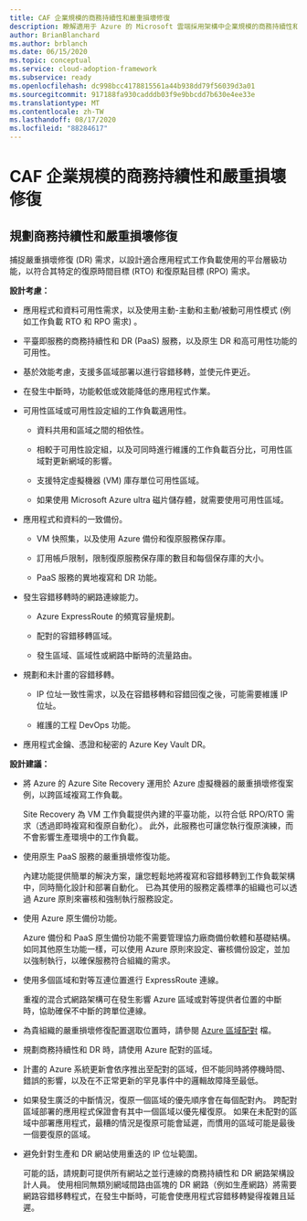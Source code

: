 ```yaml
---
title: CAF 企業規模的商務持續性和嚴重損壞修復
description: 瞭解適用于 Azure 的 Microsoft 雲端採用架構中企業規模的商務持續性和嚴重損壞修復。
author: BrianBlanchard
ms.author: brblanch
ms.date: 06/15/2020
ms.topic: conceptual
ms.service: cloud-adoption-framework
ms.subservice: ready
ms.openlocfilehash: dc998bcc4178815561a44b938dd79f56039d3a01
ms.sourcegitcommit: 917188fa930cadddb03f9e9bbcdd7b630e4ee33e
ms.translationtype: MT
ms.contentlocale: zh-TW
ms.lasthandoff: 08/17/2020
ms.locfileid: "88284617"
---
```

# <a name="caf-enterprise-scale-business-continuity-and-disaster-recovery"></a>CAF 企業規模的商務持續性和嚴重損壞修復

## <a name="planning-for-business-continuity-and-disaster-recovery"></a>規劃商務持續性和嚴重損壞修復

捕捉嚴重損壞修復 (DR) 需求，以設計適合應用程式工作負載使用的平台層級功能，以符合其特定的復原時間目標 (RTO) 和復原點目標 (RPO) 需求。

**設計考慮：**

- 應用程式和資料可用性需求，以及使用主動-主動和主動/被動可用性模式 (例如工作負載 RTO 和 RPO 需求) 。

- 平臺即服務的商務持續性和 DR (PaaS) 服務，以及原生 DR 和高可用性功能的可用性。

- 基於效能考慮，支援多區域部署以進行容錯移轉，並使元件更近。

- 在發生中斷時，功能較低或效能降低的應用程式作業。

- 可用性區域或可用性設定組的工作負載適用性。

  - 資料共用和區域之間的相依性。

  - 相較于可用性設定組，以及可同時進行維護的工作負載百分比，可用性區域對更新網域的影響。

  - 支援特定虛擬機器 (VM) 庫存單位可用性區域。

  - 如果使用 Microsoft Azure ultra 磁片儲存體，就需要使用可用性區域。

- 應用程式和資料的一致備份。

  - VM 快照集，以及使用 Azure 備份和復原服務保存庫。

  - 訂用帳戶限制，限制復原服務保存庫的數目和每個保存庫的大小。

  - PaaS 服務的異地複寫和 DR 功能。

- 發生容錯移轉時的網路連線能力。

  - Azure ExpressRoute 的頻寬容量規劃。

  - 配對的容錯移轉區域。

  - 發生區域、區域性或網路中斷時的流量路由。

- 規劃和未計畫的容錯移轉。

  - IP 位址一致性需求，以及在容錯移轉和容錯回復之後，可能需要維護 IP 位址。

  - 維護的工程 DevOps 功能。

- 應用程式金鑰、憑證和秘密的 Azure Key Vault DR。

**設計建議：**

- 將 Azure 的 Azure Site Recovery 運用於 Azure 虛擬機器的嚴重損壞修復案例，以跨區域複寫工作負載。

  Site Recovery 為 VM 工作負載提供內建的平臺功能，以符合低 RPO/RTO 需求（透過即時複寫和復原自動化）。 此外，此服務也可讓您執行復原演練，而不會影響生產環境中的工作負載。

- 使用原生 PaaS 服務的嚴重損壞修復功能。

  內建功能提供簡單的解決方案，讓您輕鬆地將複寫和容錯移轉到工作負載架構中，同時簡化設計和部署自動化。 已為其使用的服務定義標準的組織也可以透過 Azure 原則來審核和強制執行服務設定。

- 使用 Azure 原生備份功能。

  Azure 備份和 PaaS 原生備份功能不需要管理協力廠商備份軟體和基礎結構。 如同其他原生功能一樣，可以使用 Azure 原則來設定、審核備份設定，並加以強制執行，以確保服務符合組織的需求。

- 使用多個區域和對等互連位置進行 ExpressRoute 連線。

  重複的混合式網路架構可在發生影響 Azure 區域或對等提供者位置的中斷時，協助確保不中斷的跨單位連線。

- 為貴組織的嚴重損壞修復配置選取位置時，請參閱 [Azure 區域配對](/azure/best-practices-availability-paired-regions) 檔。

- 規劃商務持續性和 DR 時，請使用 Azure 配對的區域。

- 計畫的 Azure 系統更新會依序推出至配對的區域，但不能同時將停機時間、錯誤的影響，以及在不正常更新的罕見事件中的邏輯故障降至最低。

- 如果發生廣泛的中斷情況，復原一個區域的優先順序會在每個配對內。 跨配對區域部署的應用程式保證會有其中一個區域以優先權復原。 如果在未配對的區域中部署應用程式，最糟的情況是復原可能會延遲，而慣用的區域可能是最後一個要復原的區域。

- 避免針對生產和 DR 網站使用重迭的 IP 位址範圍。

  可能的話，請規劃可提供所有網站之並行連線的商務持續性和 DR 網路架構設計人員。 使用相同無類別網域間路由區塊的 DR 網路（例如生產網路）將需要網路容錯移轉程式，在發生中斷時，可能會使應用程式容錯移轉變得複雜且延遲。